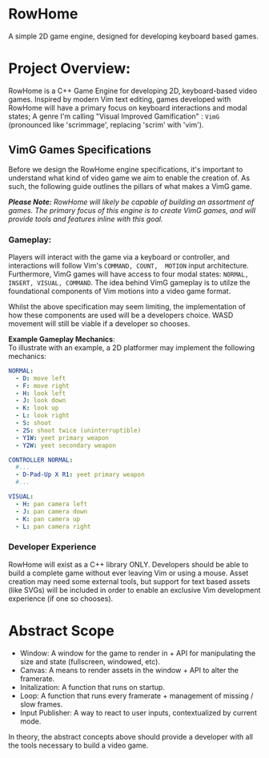 # RowHome

A simple 2D game engine, designed for developing keyboard based games.

# Project Overview:

RowHome is a C++ Game Engine for developing 2D, keyboard-based video games. Inspired by modern Vim text editing, games
developed with RowHome will have a primary focus on keyboard interactions and modal states; A genre I'm calling "Visual
Improved Gamification" : `VimG` (pronounced like 'scrimmage', replacing 'scrim' with 'vim').

## VimG Games Specifications

Before we design the RowHome engine specifications, it's important to understand what kind of video game we aim to
enable the creation of. As such, the following guide outlines the pillars of what makes a VimG game.

_**Please Note:** RowHome will likely be capable of building an assortment of games. The primary focus of this engine is
to create VimG games, and will provide tools and features inline with this goal._

### Gameplay:

Players will interact with the game via a keyboard or controller, and interactions will follow Vim's `COMMAND, COUNT, 
MOTION` input architecture. Furthermore, VimG games will have access to four modal states: `NORMAL, INSERT, VISUAL,
COMMAND`. The idea behind VimG gameplay is to utilze the foundational components of Vim motions into a video game format.

Whilst the above specification may seem limiting, the implementation of how these components are used will be a
developers choice. WASD movement will still be viable if a developer so chooses.

**Example Gameplay Mechanics**: <br/>
To illustrate with an example, a 2D platformer may implement the following mechanics:

```yml
NORMAL:
  - D: move left
  - F: move right
  - H: look left
  - J: look down
  - K: look up
  - L: look right
  - S: shoot
  - 2S: shoot twice (uninterruptible)
  - Y1W: yeet primary weapon
  - Y2W: yeet secondary weapon

CONTROLLER NORMAL:
  #...
  - D-Pad-Up X R1: yeet primary weapon
  #...

VISUAL:
  - H: pan camera left
  - J: pan camera down
  - K: pan camera up
  - L: pan camera right
```

### Developer Experience

RowHome will exist as a C++ library ONLY. Developers should be able to build a complete game without ever leaving Vim or
using a mouse. Asset creation may need some external tools, but support for text based assets (like SVGs) will be
included in order to enable an exclusive Vim development experience (if one so chooses).

# Abstract Scope

- Window: A window for the game to render in + API for manipulating the size and state (fullscreen, windowed, etc).
- Canvas: A means to render assets in the window + API to alter the framerate.
- Initalization: A function that runs on startup.
- Loop: A function that runs every framerate + management of missing / slow frames.
- Input Publisher: A way to react to user inputs, contextualized by current mode.

In theory, the abstract concepts above should provide a developer with all the tools necessary to build a video game.
